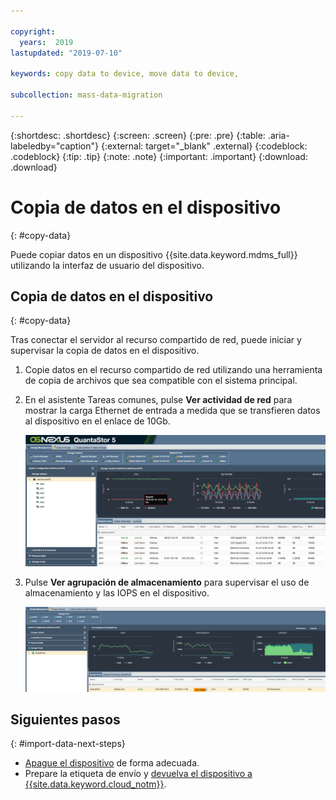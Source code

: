 ```yaml
---

copyright:
  years:  2019
lastupdated: "2019-07-10"

keywords: copy data to device, move data to device, 

subcollection: mass-data-migration

---
```


{:shortdesc: .shortdesc}
{:screen: .screen}
{:pre: .pre}
{:table: .aria-labeledby="caption"}
{:external: target="_blank" .external}
{:codeblock: .codeblock}
{:tip: .tip}
{:note: .note}
{:important: .important}
{:download: .download}

# Copia de datos en el dispositivo
{: #copy-data}

Puede copiar datos en un dispositivo {{site.data.keyword.mdms_full}} utilizando la interfaz de usuario del dispositivo.

## Copia de datos en el dispositivo
{: #copy-data}

Tras conectar el servidor al recurso compartido de red, puede iniciar y supervisar la copia de datos en el dispositivo.

1. Copie datos en el recurso compartido de red utilizando una herramienta de copia de archivos que sea compatible con el sistema principal.
2. En el asistente Tareas comunes, pulse **Ver actividad de red** para mostrar la carga Ethernet de entrada a medida que se transfieren datos al dispositivo en el enlace de 10Gb.
   
    ![Ver actividad](images/NetworkPerf.png)
3. Pulse **Ver agrupación de almacenamiento** para supervisar el uso de almacenamiento y las IOPS en el dispositivo.
   
    ![Ver agrupación de almacenamiento](images/PoolPerf.png)

## Siguientes pasos
{: #import-data-next-steps}

- [Apague el dispositivo](/docs/infrastructure/mass-data-migration?topic=mass-data-migration-disconnect-device) de forma adecuada.
- Prepare la etiqueta de envío y [devuelva el dispositivo a {{site.data.keyword.cloud_notm}}](/docs/infrastructure/mass-data-migration?topic=mass-data-migration-ship-device).
